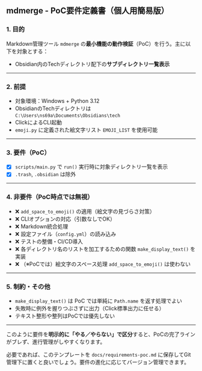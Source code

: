 ## mdmerge - PoC要件定義書（個人用簡易版）

### 1. 目的

Markdown管理ツール `mdmerge` の**最小機能の動作検証**（PoC）を行う。主に以下を対象とする：

* Obsidian内のTechディレクトリ配下の**サブディレクトリ一覧表示**

---

### 2. 前提

* 対象環境：Windows + Python 3.12
* ObsidianのTechディレクトリは `C:\Users\ns69a\Documents\Obsidians\tech`
* ClickによるCLI起動
* `emoji.py` に定義された絵文字リスト `EMOJI_LIST` を使用可能

---

### 3. 要件（PoC）

* [x] `scripts/main.py` で `run()` 実行時に対象ディレクトリ一覧を表示
* [x] `.trash`, `.obsidian` は除外

---

### 4. 非要件（PoC時点では無視）

* ❌ `add_space_to_emoji()` の適用（絵文字の見づらさ対策）
* ❌ CLIオプションの対応（引数なしでOK）
* ❌ Markdown統合処理
* ❌ 設定ファイル（`config.yml`）の読み込み
* ❌ テストの整備・CI/CD導入
* ❌ 各ディレクトリ名のリストを加工するための関数 `make_display_text()` を実装
* ❌ （※PoCでは）絵文字のスペース処理 `add_space_to_emoji()` は使わない

---

### 5. 制約・その他

* `make_display_text()` は PoC では単純に `Path.name` を返す処理でよい
* 失敗時に例外を握りつぶさずに出力（Click標準出力に任せる）
* テキスト整形や整列はPoCでは優先しない

---

このように要件を**明示的に「やる／やらない」で区分**すると、PoCの完了ラインがブレず、進行管理がしやすくなります。

必要であれば、このテンプレートを `docs/requirements-poc.md` に保存してGit管理下に置くと良いでしょう。要件の進化に応じてバージョン管理できます。
